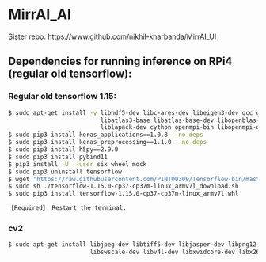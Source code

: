 # MirrAI_AI
Sister repo: https://www.github.com/nikhil-kharbanda/MirrAI_UI

## Dependencies for running inference on RPi4 (regular old tensorflow):
### Regular old tensorflow 1.15:
```bash
$ sudo apt-get install -y libhdf5-dev libc-ares-dev libeigen3-dev gcc gfortran python-dev libgfortran5 \
                          libatlas3-base libatlas-base-dev libopenblas-dev libopenblas-base libblas-dev \
                          liblapack-dev cython openmpi-bin libopenmpi-dev libatlas-base-dev python3-dev
$ sudo pip3 install keras_applications==1.0.8 --no-deps
$ sudo pip3 install keras_preprocessing==1.1.0 --no-deps
$ sudo pip3 install h5py==2.9.0
$ sudo pip3 install pybind11
$ pip3 install -U --user six wheel mock
$ sudo pip3 uninstall tensorflow
$ wget "https://raw.githubusercontent.com/PINTO0309/Tensorflow-bin/master/tensorflow-1.15.0-cp37-cp37m-linux_armv7l_download.sh"
$ sudo sh ./tensorflow-1.15.0-cp37-cp37m-linux_armv7l_download.sh
$ sudo pip3 install tensorflow-1.15.0-cp37-cp37m-linux_armv7l.whl

【Required】 Restart the terminal.
```

### cv2
```bash
$ sudo apt-get install libjpeg-dev libtiff5-dev libjasper-dev libpng12-dev libavcodec-dev libavformat-dev \
                       libswscale-dev libv4l-dev libxvidcore-dev libx264-dev qt4-dev-tools libatlas-base-dev
```


